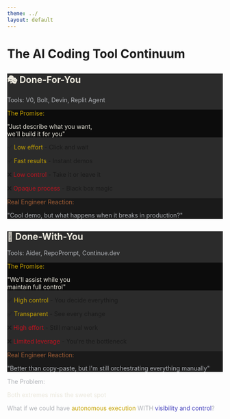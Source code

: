 ```yaml
---
theme: ../
layout: default
---
```


# The AI Coding Tool Continuum

<div class="grid grid-cols-2 gap-8">

<!-- Done-For-You Side -->
<div class="bg-ash-graphite rounded-lg p-6 border-l-4 border-crimson-signal">
  <h2 class="text-2xl font-bold text-bone-white mb-4">🎭 Done-For-You</h2>
  <p class="text-sm text-fog-grey mb-4">Tools: V0, Bolt, Devin, Replit Agent</p>
  
  <div class="space-y-3">
    <div class="bg-obsidian-black p-3 rounded">
      <p class="text-xs text-signal-gold font-mono mb-1">The Promise:</p>
      <p class="text-sm text-bone-white">"Just describe what you want,<br/>we'll build it for you"</p>
    </div>
    <div class="space-y-2 text-sm">
      <p>✅ <span class="text-signal-gold">Low effort</span> - Click and wait</p>
      <p>✅ <span class="text-signal-gold">Fast results</span> - Instant demos</p>
      <p>❌ <span class="text-crimson-signal">Low control</span> - Take it or leave it</p>
      <p>❌ <span class="text-crimson-signal">Opaque process</span> - Black box magic</p>
    </div>
    <div class="mt-4 p-3 bg-charcoal-tint rounded">
      <p class="text-xs text-iron-ochre">Real Engineer Reaction:</p>
      <p class="text-sm text-fog-grey italic">"Cool demo, but what happens when it breaks in production?"</p>
    </div>
  </div>
</div>

<!-- Done-With-You Side -->
<div class="bg-ash-graphite rounded-lg p-6 border-l-4 border-deep-indigo">
  <h2 class="text-2xl font-bold text-bone-white mb-4">🤝 Done-With-You</h2>
  <p class="text-sm text-fog-grey mb-4">Tools: Aider, RepoPrompt, Continue.dev</p>
  <div class="space-y-3">
    <div class="bg-obsidian-black p-3 rounded">
      <p class="text-xs text-signal-gold font-mono mb-1">The Promise:</p>
      <p class="text-sm text-bone-white">"We'll assist while you<br/>maintain full control"</p>
    </div>
    <div class="space-y-2 text-sm">
      <p>✅ <span class="text-signal-gold">High control</span> - You decide everything</p>
      <p>✅ <span class="text-signal-gold">Transparent</span> - See every change</p>
      <p>❌ <span class="text-crimson-signal">High effort</span> - Still manual work</p>
      <p>❌ <span class="text-crimson-signal">Limited leverage</span> - You're the bottleneck</p>
    </div>
    <div class="mt-4 p-3 bg-charcoal-tint rounded">
      <p class="text-xs text-iron-ochre">Real Engineer Reaction:</p>
      <p class="text-sm text-fog-grey italic">"Better than copy-paste, but I'm still orchestrating everything manually"</p>
    </div>
  </div>
</div>

</div>

<v-click>
<div class="mt-8 text-center">
  <p class="text-lg text-fog-grey mb-2">The Problem:</p>
  <p class="text-2xl text-bone-white font-semibold">Both extremes miss the sweet spot</p>
  <p class="text-md text-fog-grey mt-2">What if we could have <span class="text-signal-gold">autonomous execution</span> WITH <span class="text-deep-indigo">visibility and control</span>?</p>
</div>
</v-click>

<!--
This is the fundamental divide in AI coding tools. And honestly? Both sides have valid points.

The done-for-you tools are seductive. Who doesn't want to describe an app and have it magically appear? But we've all debugged enough "magic" code to know how that story ends.

The done-with-you tools respect our expertise. But they're basically fancy autocomplete. You're still doing most of the cognitive heavy lifting.

Neither approach is wrong. They're just optimizing for different things. But what if we didn't have to choose?
-->

<style>
  .text-crimson-signal { color: #C1121F; }
  .text-signal-gold { color: #C6A300; }
  .text-slate-steel { color: #4C5A61; }
  .text-fog-grey { color: #B0B3B8; }
  .text-bone-white { color: #EAE7DC; }
  .text-deep-indigo { color: #3F3CBB; }
  .text-iron-ochre { color: #A35E35; }
  .bg-ash-graphite { background-color: #2B2B2B; }
  .bg-charcoal-tint { background-color: #1A1A1A; }
  .bg-obsidian-black { background-color: #0C0C0C; }
  .border-crimson-signal { border-color: #C1121F; }
  .border-deep-indigo { border-color: #3F3CBB; }
</style>